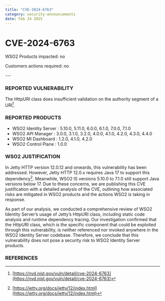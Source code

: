 ```yaml
---
title: "CVE-2024-6763"
category: security-announcements
date: Feb 24 2025
---
```


# CVE-2024-6763

<p class="doc-info">WSO2 Products impacted: no</p>
<p class="doc-info">Customers actions required: no</p>
---

### REPORTED VULNERABILITY

The HttpURI class does insufficient validation on the authority segment of a URI[^1].

### REPORTED PRODUCTS

- WSO2 Identity Server : 5.10.0, 5.11.0, 6.0.0, 6.1.0, 7.0.0, 7.1.0
- WSO2 API Manager : 3.0.0, 3.1.0, 3.2.0, 4.0.0, 4.1.0, 4.2.0, 4.3.0, 4.4.0
- WSO2 MI Dashboard : 1.2.0, 4.1.0, 4.2.0
- WSO2 Control Plane : 1.0.0

### WSO2 JUSTIFICATION

In Jetty HTTP version 12.0.12 and onwards, this vulnerability has been addressed. However, Jetty HTTP 12.0.x requires Java 17 to support this dependency[^2]. Meanwhile, WSO2 IS versions 5.10.0 to 7.1.0 still support Java versions below 17. Due to these concerns, we are publishing this CVE justification with a detailed analysis of the CVE, outlining how associated risks are mitigated in WSO2 products and the actions WSO2 is taking in response.

As part of our analysis, we conducted a comprehensive review of WSO2 Identity Server’s usage of Jetty’s HttpURI class, including static code analysis and runtime dependency tracing. Our investigation confirmed that the HttpURI class, which is the specific component that could be exploited through this vulnerability, is neither referenced nor invoked anywhere in the WSO2 Identity Server codebase. Therefore, we conclude that this vulnerability does not pose a security risk to WSO2 Identity Server products.

### REFERENCES
[^1]: [https://nvd.nist.gov/vuln/detail/cve-2024-6763](https://nvd.nist.gov/vuln/detail/cve-2024-6763)
[^2]: [https://jetty.org/docs/jetty/12/index.html](https://jetty.org/docs/jetty/12/index.html)
